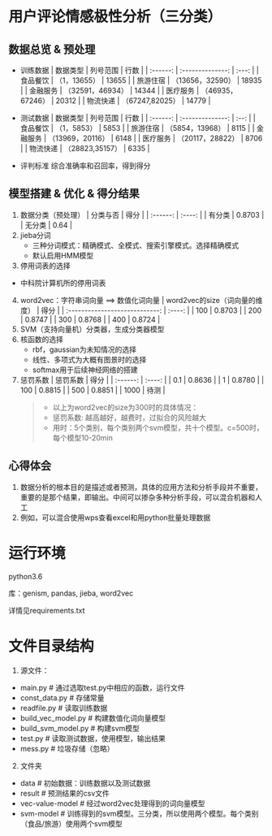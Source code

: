 # 用户评论情感极性分析（三分类）
## 数据总览 & 预处理
- 训练数据
    | 数据类型 |     列号范围     | 行数  |
    | :------: | :--------------: | :---: |
    | 食品餐饮 |   （1，13655）   | 13655 |
    | 旅游住宿 | （13656，32590） | 18935 |
    | 金融服务 | （32591，46934） | 14344 |
    | 医疗服务 | （46935，67246） | 20312 |
    | 物流快递 | （67247,82025）  | 14779 |

- 测试数据
    | 数据类型 |     列号范围     | 行数 |
    | :------: | :--------------: | :--: |
    | 食品餐饮 |   （1，5853）    | 5853 |
    | 旅游住宿 | （5854，13968）  | 8115 |
    | 金融服务 | （13969，20116） | 6148 |
    | 医疗服务 | （20117，28822） | 8706 |
    | 物流快递 | （28823,35157）  | 6335 |

- 评判标准
  综合准确率和召回率，得到得分
## 模型搭建 & 优化 & 得分结果
1. 数据分类（预处理）
    | 分类与否 |  得分  |
    | :------: | :----: |
    |  有分类  | 0.8703 |
    |  无分类  |  0.64  |
2. jieba分词
    - 三种分词模式：精确模式、全模式、搜索引擎模式。选择精确模式
    - 默认启用HMM模型
3. 停用词表的选择

  - 中科院计算机所的停用词表
4. word2vec：字符串词向量 ==> 数值化词向量
    | word2vec的size（词向量的维度） |  得分  |
    | :----------------------------: | :----: |
    |              100               | 0.8703 |
    |              200               | 0.8747 |
    |              300               | 0.8768 |
    |              400               | 0.8724 |
5. SVM（支持向量机）分类器，生成分类器模型
  1. 核函数的选择
      - rbf，gaussian为未知情况的选择
       - 线性、多项式为大概有图景时的选择
       - softmax用于后续神经网络的搭建
   2. 惩罚系数
       | 惩罚系数 |  得分  |
       | :------: | :----: |
       |   0.1    | 0.8636 |
       |    1     | 0.8780 |
       |   100    | 0.8815 |
       |   500    | 0.8851 |
       |   1000   |  待测  |
       > - 以上为word2vec的size为300时的具体情况：
       > - 惩罚系数: 越高越好，越费时，过拟合的风险越大
       > - 用时：5个类别，每个类别两个svm模型，共十个模型。c=500时，每个模型10-20min


## 心得体会
1. 数据分析的根本目的是描述或者预测，具体的应用方法和分析手段并不重要，重要的是那个结果，即输出。中间可以掺杂多种分析手段，可以混合机器和人工
  1. 例如，可以混合使用wps查看excel和用python批量处理数据



# 运行环境

python3.6

库：genism, pandas, jieba, word2vec

详情见requirements.txt


# 文件目录结构
1. 源文件：
- main.py # 通过选取test.py中相应的函数，运行文件
- const_data.py # 存储常量
- readfile.py # 读取训练数据
- build_vec_model.py # 构建数值化词向量模型
- build_svm_model.py # 构建svm模型
- test.py # 读取测试数据，使用模型，输出结果
- mess.py # 垃圾存储（忽略）
2. 文件夹
- data # 初始数据：训练数据以及测试数据
- result # 预测结果的csv文件
- vec-value-model # 经过word2vec处理得到的词向量模型
- svm-model # 训练得到的svm模型。三分类，所以使用两个模型。每个类别（食品/旅游）使用两个svm模型